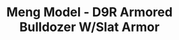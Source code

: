 ---
layout: product
title: "Meng Model - D9R Armored Bulldozer W/Slat Armor"
price: "8900" 
desc: "N/A"
img_path: "/assets/img/MM-SS-010.webp"
brand: "N/A"
available: false
special_offer: false
new: false
soon: false
cat: "010000"
subcat: "011000"
subsubcat: "0N/A"
sifra: "MM-SS-010"
popular: false
spec: false
---